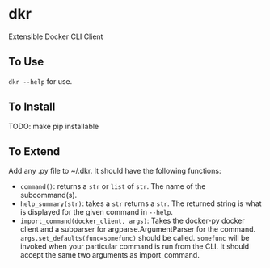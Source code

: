 # dkr

Extensible Docker CLI Client

## To Use

`dkr --help` for use.

## To Install

TODO: make pip installable

## To Extend

Add any .py file to ~/.dkr. It should have the following functions:

* `command()`: returns a `str` or `list` of `str`. The name of the subcommand(s).
* `help_summary(str)`: takes a `str` returns a `str`. The returned string is what is displayed for the given command in `--help`.
* `import_command(docker_client, args)`: Takes the docker-py docker client and a subparser for argparse.ArgumentParser for the command. 
    `args.set_defaults(func=somefunc)` should be called. `somefunc` will be invoked when your particular command is run from the CLI. It should accept the same two arguments as import_command.